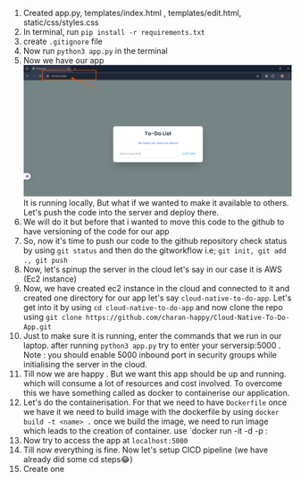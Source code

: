 1. Created app.py, templates/index.html , templates/edit.html, static/css/styles.css
2. In terminal, run `pip install -r requirements.txt`
3. create `.gitignore` file
4. Now run `python3 app.py` in the terminal
5. Now we have our app 
![alt text](image.png)
It is running locally, But what if we wanted to make it available to others. Let's push the code into the server and deploy there.
6. We will do it but before that i wanted to move this code to the github to have versioning of the code for our app
7. So, now it's time to push our code to the github repository
check status by using `git status` and then do the gitworkflow
i.e; `git init, git add ., git push`
8. Now, let's spinup the server in the cloud let's say in our case it is AWS (Ec2 instance)
9. Now, we have created ec2 instance in the cloud and connected to it and created one directory for our app let's say `cloud-native-to-do-app`. Let's get into it by using `cd cloud-native-to-do-app` and now clone the repo using `git clone https://github.com/charan-happy/Cloud-Native-To-Do-App.git`
10. Just to make sure it is running, enter the commands that we run in our laptop. after running `python3 app.py` try to enter your serversip:5000 . Note : you should enable 5000 inbound port in security groups while initialising the server in the cloud.
11. Till now we are happy . But we want this app should be up and running. which will consume a lot of resources and cost involved. To overcome this we have something called as docker to containerise our application.
12. Let's do the containerisation. For that we need to have `Dockerfile` once we have it we need to build image with the dockerfile by using `docker build -t <name> .` once we build the image, we need to run image which leads to the creation of container. use `docker run -it -d <name> -p <hostport>:<containerport>
13. Now try to access the app at `localhost:5000`
14. Till now everything is fine. Now let's setup CICD pipeline (we have already did some cd steps😂)
15. Create one 